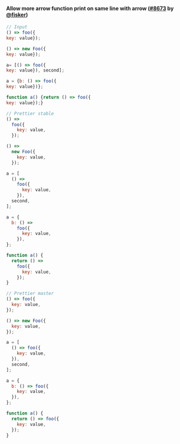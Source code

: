 #### Allow more arrow function print on same line with arrow ([#8673](https://github.com/prettier/prettier/pull/8673) by [@fisker](https://github.com/fisker))

<!-- prettier-ignore -->
```js
// Input
() => foo({
key: value});

() => new Foo({
key: value});

a= [() => foo({
key: value}), second];

a = {b: () => foo({
key: value})};

function a() {return () => foo({
key: value});}

// Prettier stable
() =>
  foo({
    key: value,
  });

() =>
  new Foo({
    key: value,
  });

a = [
  () =>
    foo({
      key: value,
    }),
  second,
];

a = {
  b: () =>
    foo({
      key: value,
    }),
};

function a() {
  return () =>
    foo({
      key: value,
    });
}

// Prettier master
() => foo({
  key: value,
});

() => new Foo({
  key: value,
});

a = [
  () => foo({
    key: value,
  }),
  second,
];

a = {
  b: () => foo({
    key: value,
  }),
};

function a() {
  return () => foo({
    key: value,
  });
}
```
